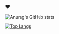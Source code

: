 ### ♥

![Anurag's GitHub stats](https://github-readme-stats.vercel.app/api?username=antoffee&count_private=true&show_icons=true&theme=radical)

[![Top Langs](https://github-readme-stats.vercel.app/api/top-langs/?username=antoffee&layout=compact)](https://github.com/anuraghazra/github-readme-stats)
<!--
**antoffee/antoffee** is a ✨ _special_ ✨ repository because its `README.md` (this file) appears on your GitHub profile.

Here are some ideas to get you started:

- 🔭 I’m currently working on ...
- 🌱 I’m currently learning ...
- 👯 I’m looking to collaborate on ...
- 🤔 I’m looking for help with ...
- 💬 Ask me about ...
- 📫 How to reach me: ...
- 😄 Pronouns: ...
- ⚡ Fun fact: ...
-->
